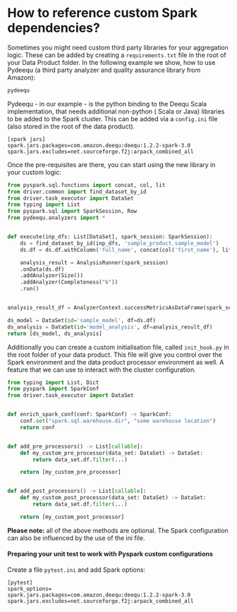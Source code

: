 # How to reference custom Spark dependencies?

Sometimes you might need custom third party libraries for your aggregation logic. These can be added by creating a
```requirements.txt``` file in the root of your Data Product folder. In the following example we show, how to use
Pydeequ (a third party analyzer and quality assurance library from Amazon):

```requirements.txt
pydeequ
```

Pydeequ - in our example - is the python binding to the Deequ Scala implementation, that needs additional non-python (
Scala or Java) libraries to be added to the Spark cluster.
This can be added via a ```config.ini``` file (also stored in the root of the data product).

```properties
[spark jars]
spark.jars.packages=com.amazon.deequ:deequ:1.2.2-spark-3.0
spark.jars.excludes=net.sourceforge.f2j:arpack_combined_all
```

Once the pre-requisites are there, you can start using the new library in your custom logic:

```python
from pyspark.sql.functions import concat, col, lit
from driver.common import find_dataset_by_id
from driver.task_executor import DataSet
from typing import List
from pyspark.sql import SparkSession, Row
from pydeequ.analyzers import *


def execute(inp_dfs: List[DataSet], spark_session: SparkSession):
    ds = find_dataset_by_id(inp_dfs, 'sample_product.sample_model')
    ds.df = ds.df.withColumn('full_name', concat(col('first_name'), lit(' '), col('last_name')))

    analysis_result = AnalysisRunner(spark_session)
    .onData(ds.df)
    .addAnalyzer(Size())
    .addAnalyzer(Completeness("b"))
    .run()


analysis_result_df = AnalyzerContext.successMetricsAsDataFrame(spark_session, analysis_result)

ds_model = DataSet(id='sample_model', df=ds.df)
ds_analysis = DataSet(id='model_analysis', df=analysis_result_df)
return [ds_model, ds_analysis]
```

Additionally you can create a custom initialisation file, called ```init_hook.py``` in the root folder of your data
product. This file will give you control over the Spark environment and the data product processor environment as well.
A feature that we can use to interact with the cluster configuration.

```python
from typing import List, Dict
from pyspark import SparkConf
from driver.task_executor import DataSet


def enrich_spark_conf(conf: SparkConf) -> SparkConf:
    conf.set("spark.sql.warehouse.dir", "some warehouse location")
    return conf


def add_pre_processors() -> List[callable]:
    def my_custom_pre_processor(data_set: DataSet) -> DataSet:
        return data_set.df.filter(...)

    return [my_custom_pre_processor]


def add_post_processors() -> List[callable]:
    def my_custom_post_processor(data_set: DataSet) -> DataSet:
        return data_set.df.filter(...)

    return [my_custom_post_processor]
```

**Please note:** all of the above methods are optional. The Spark configuration can also be influenced by the use of the
ini file.

#### Preparing your unit test to work with Pyspark custom configurations

Create a file ```pytest.ini``` and add Spark options:

```properties
[pytest]
spark_options=
spark.jars.packages=com.amazon.deequ:deequ:1.2.2-spark-3.0
spark.jars.excludes=net.sourceforge.f2j:arpack_combined_all
```
